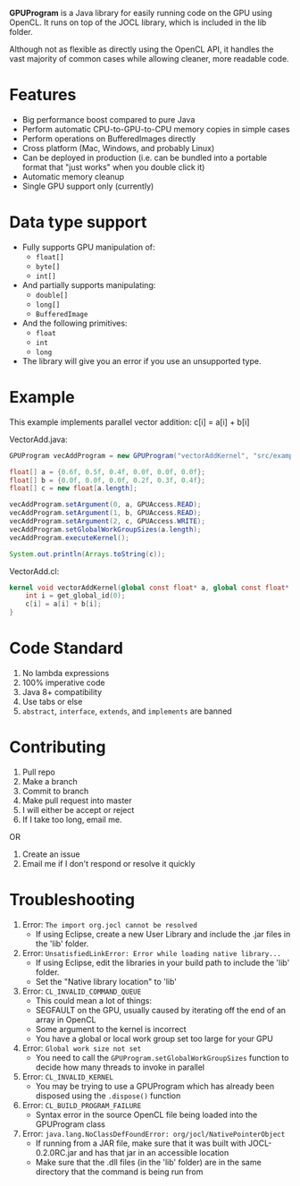 **GPUProgram** is a Java library for easily running code on the GPU using OpenCL.
It runs on top of the JOCL library, which is included in the lib folder.

Although not as flexible as directly using the OpenCL API, it handles the vast majority
of common cases while allowing cleaner, more readable code.

# Features

- Big performance boost compared to pure Java
- Perform automatic CPU-to-GPU-to-CPU memory copies in simple cases
- Perform operations on BufferedImages directly
- Cross platform (Mac, Windows, and probably Linux)
- Can be deployed in production (i.e. can be bundled into a portable format that "just works" when you double click it)
- Automatic memory cleanup
- Single GPU support only (currently)

# Data type support

- Fully supports GPU manipulation of:
    - `float[]`
	- `byte[]`
	- `int[]`
- And partially supports manipulating:
    - `double[]`
	- `long[]`
	- `BufferedImage`
- And the following primitives:
    - `float`
	- `int`
	- `long`
- The library will give you an error if you use an unsupported type.

# Example

This example implements parallel vector addition: c[i] = a[i] + b[i]

VectorAdd.java:
```java
GPUProgram vecAddProgram = new GPUProgram("vectorAddKernel", "src/examples/VectorAdd.cl");

float[] a = {0.6f, 0.5f, 0.4f, 0.0f, 0.0f, 0.0f};
float[] b = {0.0f, 0.0f, 0.0f, 0.2f, 0.3f, 0.4f};
float[] c = new float[a.length];

vecAddProgram.setArgument(0, a, GPUAccess.READ);
vecAddProgram.setArgument(1, b, GPUAccess.READ);
vecAddProgram.setArgument(2, c, GPUAccess.WRITE);
vecAddProgram.setGlobalWorkGroupSizes(a.length);
vecAddProgram.executeKernel();

System.out.println(Arrays.toString(c));
```

VectorAdd.cl:
```opencl
kernel void vectorAddKernel(global const float* a, global const float* b, global float* c) {
	int i = get_global_id(0);
	c[i] = a[i] + b[i];
}
```

# Code Standard

1. No lambda expressions
1. 100% imperative code
1. Java 8+ compatibility
1. Use tabs or else
1. `abstract`, `interface`, `extends`, and `implements` are banned

# Contributing

1. Pull repo
1. Make a branch
1. Commit to branch
1. Make pull request into master
1. I will either be accept or reject
1. If I take too long, email me.

OR

1. Create an issue
1. Email me if I don't respond or resolve it quickly

# Troubleshooting

1. Error: `The import org.jocl cannot be resolved`
    - If using Eclipse, create a new User Library and include the .jar files in the 'lib' folder.
1. Error: `UnsatisfiedLinkError: Error while loading native library...`
    - If using Eclipse, edit the libraries in your build path to include the 'lib' folder.
	- Set the "Native library location" to 'lib'
1. Error: `CL_INVALID_COMMAND_QUEUE`
	- This could mean a lot of things:
	- SEGFAULT on the GPU, usually caused by iterating off the end of an array in OpenCL
	- Some argument to the kernel is incorrect
	- You have a global or local work group set too large for your GPU
1. Error: `Global work size not set`
    - You need to call the `GPUProgram.setGlobalWorkGroupSizes` function to decide how many threads to invoke in parallel
1. Error: `CL_INVALID_KERNEL`
    - You may be trying to use a GPUProgram which has already been disposed using the `.dispose()` function
1. Error: `CL_BUILD_PROGRAM_FAILURE`
    - Syntax error in the source OpenCL file being loaded into the GPUProgram class
1. Error: `java.lang.NoClassDefFoundError: org/jocl/NativePointerObject`
	- If running from a JAR file, make sure that it was built with JOCL-0.2.0RC.jar and has that jar in an accessible location
	- Make sure that the .dll files (in the 'lib' folder) are in the same directory that the command is being run from